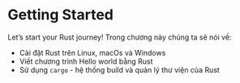 # Getting Started

Let’s start your Rust journey! Trong chương này chúng ta sẽ nói về:

* Cài đặt Rust trên Linux, macOs và Windows
* Viết chương trình Hello world bằng Rust
* Sử dụng `cargo` - hệ thống build và quản lý thư viện của Rust

